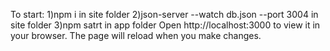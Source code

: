 To start: 1)npm i in site folder 2)json-server --watch db.json --port 3004 in site folder 3)npm satrt in app folder Open http://localhost:3000 to view it in your browser. The page will reload when you make changes.
